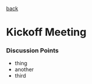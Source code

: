 <link rel="stylesheet" type="text/css" href="css/style.css" media="all" />

[back](/)

# Kickoff Meeting

### Discussion Points
- thing
- another
- third




